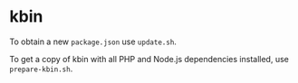# kbin

To obtain a new `package.json` use `update.sh`.

To get a copy of kbin with all PHP and Node.js dependencies installed, use `prepare-kbin.sh`.
